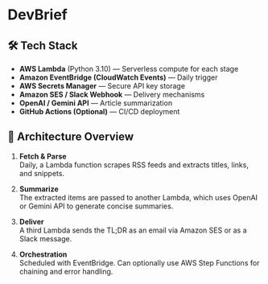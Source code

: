 # DevBrief
## 🛠️ Tech Stack

- **AWS Lambda** (Python 3.10) — Serverless compute for each stage
- **Amazon EventBridge (CloudWatch Events)** — Daily trigger
- **AWS Secrets Manager** — Secure API key storage
- **Amazon SES / Slack Webhook** — Delivery mechanisms
- **OpenAI / Gemini API** — Article summarization
- **GitHub Actions (Optional)** — CI/CD deployment

## 🧱 Architecture Overview

1. **Fetch & Parse**  
   Daily, a Lambda function scrapes RSS feeds and extracts titles, links, and snippets.

2. **Summarize**  
   The extracted items are passed to another Lambda, which uses OpenAI or Gemini API to generate concise summaries.

3. **Deliver**  
   A third Lambda sends the TL;DR as an email via Amazon SES or as a Slack message.

4. **Orchestration**  
   Scheduled with EventBridge. Can optionally use AWS Step Functions for chaining and error handling.

